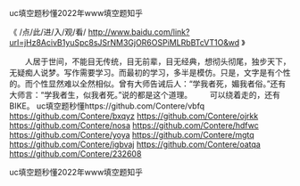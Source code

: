 
uc填空题秒懂2022年www填空题知乎




《 /点/此/进/入/观/看/ http://www.baidu.com/link?url=jHz8AcivB1yuSpc8sJSrNM3GjOR6OSPiMLRbBTcVT1O&wd 》




　　人居于世间，不能目无传统，目无前辈，目无经典，想彻头彻尾，独步天下，无疑痴人说梦。写作需要学习。而最初的学习，多半是模仿。只是，文字是有个性的。而个性显然难以全然相似。曾有大师告诫后人：“学我者死，媚我者俗。”还有大师言：“学我者生，似我者死。”说的都是这个道理。
　　可以绕着走的，还有BIKE。
uc填空题秒懂https://github.com/Contere/vbfq
https://github.com/Contere/bxqyz
https://github.com/Contere/ojrkk
https://github.com/Contere/nosa
https://github.com/Contere/hdfwc
https://github.com/Contere/yoya
https://github.com/Contere/mgtq
https://github.com/Contere/igbvaj
https://github.com/Contere/oatqa
https://github.com/Contere/232608





uc填空题秒懂2022年www填空题知乎
